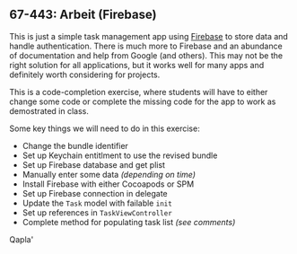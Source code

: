 67-443: Arbeit (Firebase)
---
This is just a simple task management app using [Firebase](https://firebase.google.com/) to store data and handle authentication. There is much more to Firebase and an abundance of documentation and help from Google (and others).  This may not be the right solution for all applications, but it works well for many apps and definitely worth considering for projects.

This is a code-completion exercise, where students will have to either change some code or complete the missing code for the app to work as demostrated in class.

Some key things we will need to do in this exercise:

- Change the bundle identifier
- Set up Keychain entitlment to use the revised bundle
- Set up Firebase database and get plist
- Manually enter some data _(depending on time)_
- Install Firebase with either Cocoapods or SPM
- Set up Firebase connection in delegate
- Update the `Task` model with failable `init`
- Set up references in `TaskViewController`
- Complete method for populating task list _(see comments)_

Qapla'